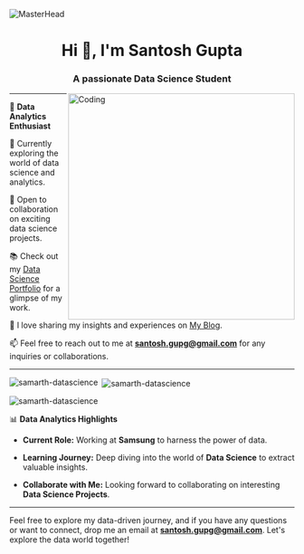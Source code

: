 ![MasterHead](https://mir-s3-cdn-cf.behance.net/project_modules/1400_opt_1/475eb095746151.5e9ecde695f7a.gif)
<h1 align="center">Hi 👋, I'm Santosh Gupta</h1>
<h3 align="center">A passionate Data Science Student</h3>
<img align="right" alt="Coding" width="400" src="https://granroyalleigarape.com.br/wp-content/uploads/2021/05/programmer.gif">


------

🔬 **Data Analytics Enthusiast**

🌱 Currently exploring the world of data science and analytics.

👯 Open to collaboration on exciting data science projects.

📚 Check out my [Data Science Portfolio](https://portfolio-rose-mu-16.vercel.app/) for a glimpse of my work.

📝 I love sharing my insights and experiences on [My Blog](https://portfolio-rose-mu-16.vercel.app/).

📫 Feel free to reach out to me at **santosh.gupg@gmail.com** for any inquiries or collaborations.

---
<p><img align="left" src="https://github-readme-stats.vercel.app/api/top-langs?username=samarth-datascience&show_icons=true&locale=en&layout=compact" alt="samarth-datascience" /></p>

<p>&nbsp;<img align="center" src="https://github-readme-stats.vercel.app/api?username=samarth-datascience&show_icons=true&locale=en" alt="samarth-datascience" /></p>

<p><img align="center" src="https://github-readme-streak-stats.herokuapp.com/?user=samarth-datascience&" alt="samarth-datascience" /></p>


📊 **Data Analytics Highlights**

- **Current Role:** Working at **Samsung** to harness the power of data.

- **Learning Journey:** Deep diving into the world of **Data Science** to extract valuable insights.

- **Collaborate with Me:** Looking forward to collaborating on interesting **Data Science Projects**.

------


Feel free to explore my data-driven journey, and if you have any questions or want to connect, drop me an email at **santosh.gupg@gmail.com**. Let's explore the data world together!
